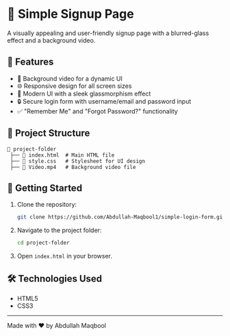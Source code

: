 # 🚀 Simple Signup Page

A visually appealing and user-friendly signup page with a blurred-glass effect and a background video.

## 🌟 Features
- 🎥 Background video for a dynamic UI
- 🌐 Responsive design for all screen sizes
- 🎨 Modern UI with a sleek glassmorphism effect
- 🔒 Secure login form with username/email and password input
- ✅ "Remember Me" and "Forgot Password?" functionality

## 📂 Project Structure
```
📁 project-folder
 ├── 📄 index.html  # Main HTML file
 ├── 🎨 style.css   # Stylesheet for UI design
 ├── 🎥 Video.mp4   # Background video file
```

## 🚀 Getting Started
1. Clone the repository:
   ```bash
   git clone https://github.com/Abdullah-Maqbool1/simple-login-form.git
   ```
2. Navigate to the project folder:
   ```bash
   cd project-folder
   ```
3. Open `index.html` in your browser.

## 🛠 Technologies Used
- HTML5
- CSS3

---
Made with ❤️ by Abdullah Maqbool

